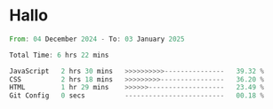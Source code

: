 # Hallo
<!--START_SECTION:waka-->

```rust
From: 04 December 2024 - To: 03 January 2025

Total Time: 6 hrs 22 mins

JavaScript   2 hrs 30 mins   >>>>>>>>>>---------------   39.32 %
CSS          2 hrs 18 mins   >>>>>>>>>----------------   36.20 %
HTML         1 hr 29 mins    >>>>>>-------------------   23.49 %
Git Config   0 secs          -------------------------   00.18 %
```

<!--END_SECTION:waka-->
